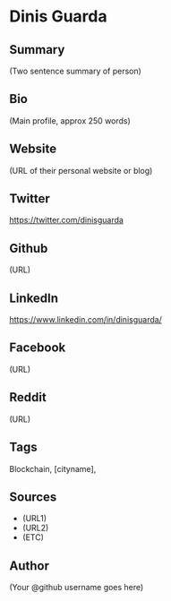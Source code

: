 # Dinis Guarda

## Summary
(Two sentence summary of person)

## Bio
(Main profile, approx 250 words)

## Website
(URL of their personal website or blog)

## Twitter
https://twitter.com/dinisguarda

## Github
(URL)

## LinkedIn
https://www.linkedin.com/in/dinisguarda/

## Facebook
(URL)

## Reddit
(URL)

## Tags
Blockchain, [cityname], 

## Sources
- (URL1)
- (URL2)
- (ETC)

## Author
(Your @github username goes here)
